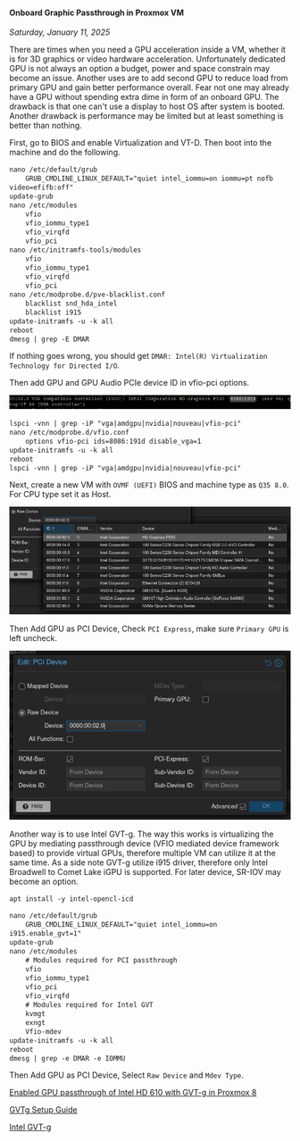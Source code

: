 #### Onboard Graphic Passthrough in Proxmox VM 
_Saturday, January 11, 2025_

There are times when you need a GPU acceleration inside a VM, whether it is for 
3D graphics or video hardware acceleration. Unfortunately dedicated GPU is not 
always an option a budget, power and space constrain may become an issue. Another 
uses are to add second GPU to reduce load from primary GPU and gain better 
performance overall. Fear not one may already have a GPU without spending extra 
dime in form of an onboard GPU. The drawback is that one can't use a display 
to host OS after system is booted. Another drawback is performance may be 
limited but at least something is better than nothing. 

First, go to BIOS and enable Virtualization and VT-D. Then boot into the machine and do the following.
```
nano /etc/default/grub
    GRUB_CMDLINE_LINUX_DEFAULT="quiet intel_iommu=on iommu=pt nofb video=efifb:off"
update-grub
nano /etc/modules
    vfio
    vfio_iommu_type1
    vfio_virqfd
    vfio_pci
nano /etc/initramfs-tools/modules
    vfio
    vfio_iommu_type1
    vfio_virqfd
    vfio_pci
nano /etc/modprobe.d/pve-blacklist.conf
    blacklist snd_hda_intel
    blacklist i915
update-initramfs -u -k all
reboot
dmesg | grep -E DMAR
```
If nothing goes wrong, you should get `DMAR: Intel(R) Virtualization Technology for Directed I/O`.

Then add GPU and GPU Audio PCIe device ID in vfio-pci options.

![img_lg](./posts/2025-01-11-onboard-graphic-passthrough-in-proxmox-vm/03.png)

```
lspci -vnn | grep -iP "vga|amdgpu|nvidia|nouveau|vfio-pci"
nano /etc/modprobe.d/vfio.conf  
    options vfio-pci ids=8086:191d disable_vga=1
update-initramfs -u -k all
reboot
lspci -vnn | grep -iP "vga|amdgpu|nvidia|nouveau|vfio-pci"
```

Next, create a new VM with `OVMF (UEFI)` BIOS and machine type as `Q35 8.0`. 
For CPU type set it as Host.

![img](./posts/2025-01-11-onboard-graphic-passthrough-in-proxmox-vm/01.png)

Then Add GPU as PCI Device, Check `PCI Express`, make sure `Primary GPU` is left uncheck.

![img](./posts/2025-01-11-onboard-graphic-passthrough-in-proxmox-vm/02.png)

Another way is to use Intel GVT-g. The way this works is virtualizing the GPU by mediating 
passthrough device (VFIO mediated device framework based) to provide virtual GPUs, therefore 
multiple VM can utilize it at the same time. As a side note GVT-g utilize i915 driver, 
therefore only Intel Broadwell to Comet Lake iGPU is supported. For later device, SR-IOV 
may become an option.

```
apt install -y intel-opencl-icd 
```
```
nano /etc/default/grub 
    GRUB_CMDLINE_LINUX_DEFAULT="quiet intel_iommu=on i915.enable_gvt=1" 
update-grub 
nano /etc/modules 
    # Modules required for PCI passthrough
    vfio
    vfio_iommu_type1
    vfio_pci
    vfio_virqfd
    # Modules required for Intel GVT
    kvmgt
    exngt
    Vfio-mdev 
update-initramfs -u -k all 
reboot
dmesg | grep -e DMAR -e IOMMU 
```

Then Add GPU as PCI Device, Select `Raw Device` and `Mdev Type`.

[Enabled GPU passthrough of Intel HD 610 with GVT-g in Proxmox 8](https://forum.proxmox.com/threads/enabled-gpu-passthrough-of-intel-hd-610-with-gvt-g-in-proxmox-8.134461/)

[GVTg Setup Guide](https://github.com/intel/gvt-linux/wiki/GVTg_Setup_Guide)

[Intel GVT-g](https://wiki.archlinux.org/title/Intel_GVT-g)
